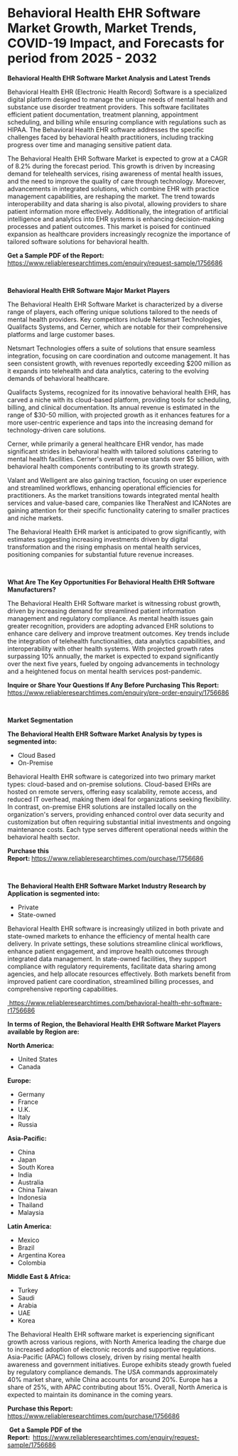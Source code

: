 <p><h1>Behavioral Health EHR Software Market Growth, Market Trends, COVID-19 Impact, and Forecasts for period from 2025 - 2032</h1></p><p><strong>Behavioral Health EHR Software Market Analysis and Latest Trends</strong></p>
<p><p>Behavioral Health EHR (Electronic Health Record) Software is a specialized digital platform designed to manage the unique needs of mental health and substance use disorder treatment providers. This software facilitates efficient patient documentation, treatment planning, appointment scheduling, and billing while ensuring compliance with regulations such as HIPAA. The Behavioral Health EHR software addresses the specific challenges faced by behavioral health practitioners, including tracking progress over time and managing sensitive patient data.</p><p>The Behavioral Health EHR Software Market is expected to grow at a CAGR of 8.2% during the forecast period. This growth is driven by increasing demand for telehealth services, rising awareness of mental health issues, and the need to improve the quality of care through technology. Moreover, advancements in integrated solutions, which combine EHR with practice management capabilities, are reshaping the market. The trend towards interoperability and data sharing is also pivotal, allowing providers to share patient information more effectively. Additionally, the integration of artificial intelligence and analytics into EHR systems is enhancing decision-making processes and patient outcomes. This market is poised for continued expansion as healthcare providers increasingly recognize the importance of tailored software solutions for behavioral health.</p></p>
<p><strong>Get a Sample PDF of the Report:&nbsp;</strong> <a href="https://www.reliableresearchtimes.com/enquiry/request-sample/1756686?utm_campaign=2714&utm_medium=2&utm_source=Github&utm_content=ia&utm_term=12042025&utm_id=behavioral-health-ehr-software">https://www.reliableresearchtimes.com/enquiry/request-sample/1756686</a></p>
<p>&nbsp;</p>
<p><strong>Behavioral Health EHR Software Major Market Players</strong></p>
<p><p>The Behavioral Health EHR Software Market is characterized by a diverse range of players, each offering unique solutions tailored to the needs of mental health providers. Key competitors include Netsmart Technologies, Qualifacts Systems, and Cerner, which are notable for their comprehensive platforms and large customer bases.</p><p>Netsmart Technologies offers a suite of solutions that ensure seamless integration, focusing on care coordination and outcome management. It has seen consistent growth, with revenues reportedly exceeding $200 million as it expands into telehealth and data analytics, catering to the evolving demands of behavioral healthcare.</p><p>Qualifacts Systems, recognized for its innovative behavioral health EHR, has carved a niche with its cloud-based platform, providing tools for scheduling, billing, and clinical documentation. Its annual revenue is estimated in the range of $30-50 million, with projected growth as it enhances features for a more user-centric experience and taps into the increasing demand for technology-driven care solutions.</p><p>Cerner, while primarily a general healthcare EHR vendor, has made significant strides in behavioral health with tailored solutions catering to mental health facilities. Cerner's overall revenue stands over $5 billion, with behavioral health components contributing to its growth strategy.</p><p>Valant and Welligent are also gaining traction, focusing on user experience and streamlined workflows, enhancing operational efficiencies for practitioners. As the market transitions towards integrated mental health services and value-based care, companies like TheraNest and ICANotes are gaining attention for their specific functionality catering to smaller practices and niche markets.</p><p>The Behavioral Health EHR market is anticipated to grow significantly, with estimates suggesting increasing investments driven by digital transformation and the rising emphasis on mental health services, positioning companies for substantial future revenue increases.</p></p>
<p>&nbsp;</p>
<p><strong>What Are The Key Opportunities For Behavioral Health EHR Software Manufacturers?</strong></p>
<p><p>The Behavioral Health EHR Software market is witnessing robust growth, driven by increasing demand for streamlined patient information management and regulatory compliance. As mental health issues gain greater recognition, providers are adopting advanced EHR solutions to enhance care delivery and improve treatment outcomes. Key trends include the integration of telehealth functionalities, data analytics capabilities, and interoperability with other health systems. With projected growth rates surpassing 10% annually, the market is expected to expand significantly over the next five years, fueled by ongoing advancements in technology and a heightened focus on mental health services post-pandemic.</p></p>
<p><strong>Inquire or Share Your Questions If Any Before Purchasing This Report:</strong> <a href="https://www.reliableresearchtimes.com/enquiry/pre-order-enquiry/1756686?utm_campaign=2714&utm_medium=2&utm_source=Github&utm_content=ia&utm_term=12042025&utm_id=behavioral-health-ehr-software">https://www.reliableresearchtimes.com/enquiry/pre-order-enquiry/1756686</a></p>
<p>&nbsp;</p>
<p><strong>Market Segmentation</strong></p>
<p><strong>The Behavioral Health EHR Software Market Analysis by types is segmented into:</strong></p>
<p><ul><li>Cloud Based</li><li>On-Premise</li></ul></p>
<p><p>Behavioral Health EHR software is categorized into two primary market types: cloud-based and on-premise solutions. Cloud-based EHRs are hosted on remote servers, offering easy scalability, remote access, and reduced IT overhead, making them ideal for organizations seeking flexibility. In contrast, on-premise EHR solutions are installed locally on the organization's servers, providing enhanced control over data security and customization but often requiring substantial initial investments and ongoing maintenance costs. Each type serves different operational needs within the behavioral health sector.</p></p>
<p><strong>Purchase this Report:&nbsp;</strong><a href="https://www.reliableresearchtimes.com/purchase/1756686?utm_campaign=2714&utm_medium=2&utm_source=Github&utm_content=ia&utm_term=12042025&utm_id=behavioral-health-ehr-software">https://www.reliableresearchtimes.com/purchase/1756686</a></p>
<p>&nbsp;</p>
<p><strong>The Behavioral Health EHR Software Market Industry Research by Application is segmented into:</strong></p>
<p><ul><li>Private</li><li>State-owned</li></ul></p>
<p><p>Behavioral Health EHR software is increasingly utilized in both private and state-owned markets to enhance the efficiency of mental health care delivery. In private settings, these solutions streamline clinical workflows, enhance patient engagement, and improve health outcomes through integrated data management. In state-owned facilities, they support compliance with regulatory requirements, facilitate data sharing among agencies, and help allocate resources effectively. Both markets benefit from improved patient care coordination, streamlined billing processes, and comprehensive reporting capabilities.</p></p>
<p><a href="https://www.reliableresearchtimes.com/behavioral-health-ehr-software-r1756686?utm_campaign=2714&utm_medium=2&utm_source=Github&utm_content=ia&utm_term=12042025&utm_id=behavioral-health-ehr-software">&nbsp;https://www.reliableresearchtimes.com/behavioral-health-ehr-software-r1756686</a></p>
<p><strong>In terms of Region, the Behavioral Health EHR Software Market Players available by Region are:</strong></p>
<p>
    <p> <strong> North America: </strong>
        <ul>
            <li>United States</li>
            <li>Canada</li>
        </ul>
        </p> 
    <p> <strong> Europe: </strong>
        <ul>
            <li>Germany</li>
            <li>France</li>
            <li>U.K.</li>
            <li>Italy</li>
            <li>Russia</li>
        </ul>
        </p> 
    <p> <strong> Asia-Pacific: </strong>
        <ul>
            <li>China</li>
            <li>Japan</li>
            <li>South Korea</li>
            <li>India</li>
            <li>Australia</li>
            <li>China Taiwan</li>
            <li>Indonesia</li>
            <li>Thailand</li>
            <li>Malaysia</li>
        </ul>
        </p> 
    <p> <strong> Latin America: </strong>
        <ul>
            <li>Mexico</li>
            <li>Brazil</li>
            <li>Argentina Korea</li>
            <li>Colombia</li>
        </ul>
        </p> 
    <p> <strong> Middle East & Africa: </strong>
        <ul>
            <li>Turkey</li>
            <li>Saudi</li>
            <li>Arabia</li>
            <li>UAE</li>
            <li>Korea</li>
        </ul>
    </p>
    </p>
<p><p>The Behavioral Health EHR software market is experiencing significant growth across various regions, with North America leading the charge due to increased adoption of electronic records and supportive regulations. Asia-Pacific (APAC) follows closely, driven by rising mental health awareness and government initiatives. Europe exhibits steady growth fueled by regulatory compliance demands. The USA commands approximately 40% market share, while China accounts for around 20%. Europe has a share of 25%, with APAC contributing about 15%. Overall, North America is expected to maintain its dominance in the coming years.</p></p>
<p><strong>Purchase this Report: </strong><a href="https://www.reliableresearchtimes.com/purchase/1756686?utm_campaign=2714&utm_medium=2&utm_source=Github&utm_content=ia&utm_term=12042025&utm_id=behavioral-health-ehr-software">https://www.reliableresearchtimes.com/purchase/1756686</a></p>
<p>&nbsp;<strong>Get a Sample PDF of the Report:&nbsp;&nbsp;</strong><a href="https://www.reliableresearchtimes.com/enquiry/request-sample/1756686?utm_campaign=2714&utm_medium=2&utm_source=Github&utm_content=ia&utm_term=12042025&utm_id=behavioral-health-ehr-software">https://www.reliableresearchtimes.com/enquiry/request-sample/1756686</a></p>
<p><strong></strong></p>
<p><p></p><p></p><p></p></p>
